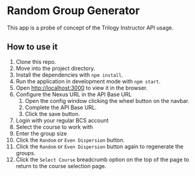 # Random Group Generator

This app is a probe of concept of the Trilogy Instructor API usage. 

## How to use it

1. Clone this repo.
1. Move into the project directory.
1. Install the dependencies with `npm install`.
1. Run the application in development mode with `npm start`.
1. Open [http://localhost:3000](http://localhost:3000) to view it in the browser.
1. Configure the Nexus URL in the API Base URL
    1. Open the config window clicking the wheel button on the navbar.
    1. Complete the API Base URL.
    1. Click the save button.
1. Login with your regular BCS account
1. Select the course to work with
1. Enter the group size
1. Click the `Random` or `Even Dispersion` button.
1. Click the `Random` or `Even Dispersion` button again to regenerate the groups.
1. Click the `Select Course` breadcrumb option on the top of the page to return to the course selection page.
